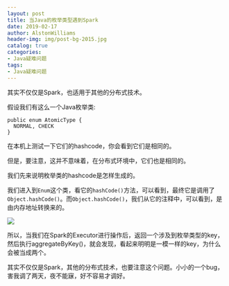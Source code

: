 ```yaml
---
layout: post
title: 当Java的枚举类型遇到Spark
date: 2019-02-17
author: AlstonWilliams
header-img: img/post-bg-2015.jpg
catalog: true
categories:
- Java疑难问题
tags:
- Java疑难问题
---
```

其实不仅仅是Spark，也适用于其他的分布式技术。

假设我们有这么一个Java枚举类:
~~~
public enum AtomicType {
  NORMAL, CHECK
}
~~~

在本机上测试一下它们的hashcode，你会看到它们是相同的。

但是，要注意，这并不意味着，在分布式环境中，它们也是相同的。

我们先来说明枚举类的hashcode是怎样生成的。

我们进入到`Enum`这个类，看它的`hashCode()`方法，可以看到，最终它是调用了`Object.hashCode()`。而`Object.hashCode()`，我们从它的注释中，可以看到，是由内存地址转换来的。

![](https://upload-images.jianshu.io/upload_images/4108852-d29022b0f3c7e86a.png?imageMogr2/auto-orient/strip%7CimageView2/2/w/1240)

所以，当我们在Spark的Executor进行操作后，返回一个涉及到枚举类型的key，然后执行aggregateByKey()，就会发现，看起来明明是一模一样的key，为什么会被当成两个。

其实不仅仅是Spark，其他的分布式技术，也要注意这个问题。小小的一个bug，害我调了两天，夜不能寐，好不容易才调好。
